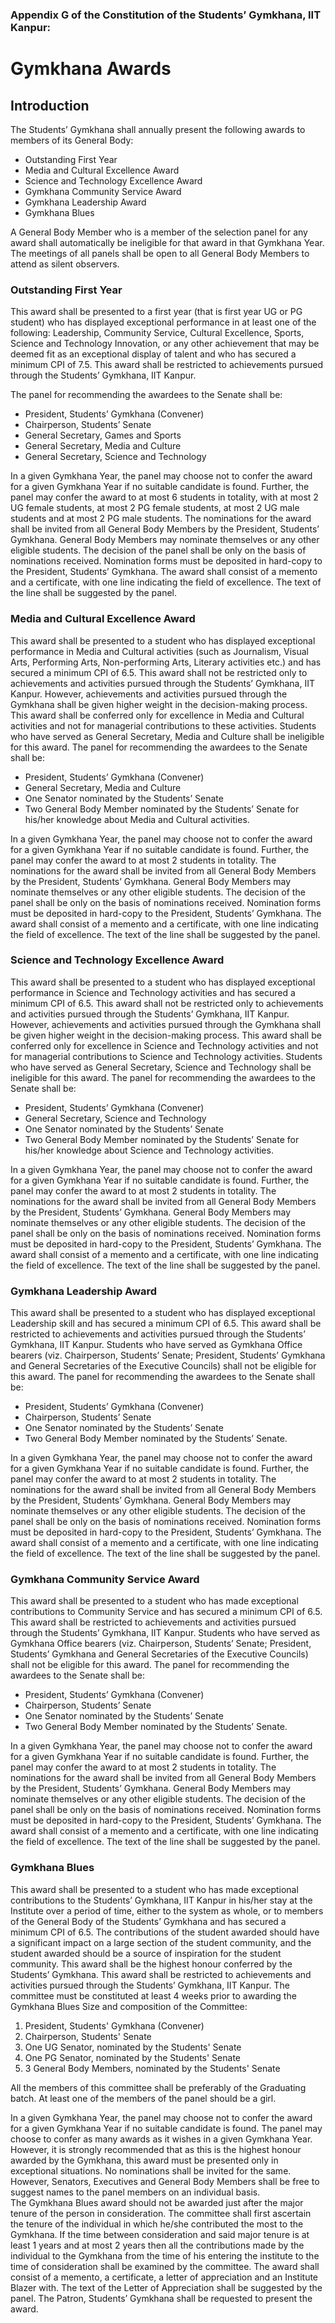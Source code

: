 ### Appendix G of the Constitution of the Students’ Gymkhana, IIT Kanpur:
# Gymkhana Awards
## Introduction
The Students’ Gymkhana shall annually present the following awards to members of its General Body:
 - Outstanding First Year
 - Media and Cultural Excellence Award
 - Science and Technology Excellence Award
 - Gymkhana Community Service Award
 - Gymkhana Leadership Award
 - Gymkhana Blues

A General Body Member who is a member of the selection panel for any award shall automatically be ineligible for that award in that Gymkhana Year.
The meetings of all panels shall be open to all General Body Members to attend as silent observers.

### Outstanding First Year
This award shall be presented to a first year (that is first year UG or PG student) who has displayed exceptional performance in at least one of the following: Leadership, Community Service, Cultural Excellence, Sports, Science and Technology Innovation, or any other achievement that may be deemed fit as an exceptional display of talent and who has secured a minimum CPI of 7.5.
This award shall be restricted to achievements pursued through the Students’ Gymkhana, IIT Kanpur.

The panel for recommending the awardees to the Senate shall be:
 - President, Students’ Gymkhana (Convener)
 - Chairperson, Students’ Senate
 - General Secretary, Games and Sports 
 - General Secretary, Media and Culture
 - General Secretary, Science and Technology 

In a given Gymkhana Year, the panel may choose not to confer the award for a given Gymkhana Year if no suitable candidate is found. Further, the panel may confer the award to at most 6 students in totality, with at most 2 UG female students, at most 2 PG female students, at most 2 UG male students and at most 2 PG male students. 
The nominations for the award shall be invited from all General Body Members by the President, Students’ Gymkhana. General Body Members may nominate themselves or any other eligible students. The decision of the panel shall be only on the basis of nominations received.
Nomination forms must be deposited in hard-copy to the President, Students’ Gymkhana.
The award shall consist of a memento and a certificate, with one line indicating the field of excellence. The text of the line shall be suggested by the panel.

### Media and Cultural Excellence Award
This award shall be presented to a student who has displayed exceptional performance in Media and Cultural activities (such as Journalism, Visual Arts, Performing Arts, Non-performing Arts, Literary activities etc.) and has secured a minimum CPI of 6.5.
This award shall not be restricted only to achievements and activities pursued through the Students’ Gymkhana, IIT Kanpur. However, achievements and activities pursued through the Gymkhana shall be given higher weight in the decision-making process.
This award shall be conferred only for excellence in Media and Cultural activities and not for managerial contributions to these activities.
Students who have served as General Secretary, Media and Culture shall be ineligible for this award.
The panel for recommending the awardees to the Senate shall be:
 - President, Students’ Gymkhana (Convener)
 - General Secretary, Media and Culture 
 - One Senator nominated by the Students’ Senate
 - Two General Body Member nominated by the Students’ Senate for his/her knowledge about Media and Cultural activities.

In a given Gymkhana Year, the panel may choose not to confer the award for a given Gymkhana Year if no suitable candidate is found. Further, the panel may confer the award to at most 2 students in totality.
The nominations for the award shall be invited from all General Body Members by the President, Students’ Gymkhana. General Body Members may nominate themselves or any other eligible students. The decision of the panel shall be only on the basis of nominations received.
Nomination forms must be deposited in hard-copy to the President, Students’ Gymkhana.
The award shall consist of a memento and a certificate, with one line indicating the field of excellence. The text of the line shall be suggested by the panel.

### Science and Technology Excellence Award
This award shall be presented to a student who has displayed exceptional performance in Science and Technology activities and has secured a minimum CPI of 6.5.
This award shall not be restricted only to achievements and activities pursued through the Students’ Gymkhana, IIT Kanpur. However, achievements and activities pursued through the Gymkhana shall be given higher weight in the decision-making process.
This award shall be conferred only for excellence in Science and Technology activities and not for managerial contributions to Science and Technology activities.
Students who have served as General Secretary, Science and Technology  shall be ineligible for this award.
The panel for recommending the awardees to the Senate shall be:
 - President, Students’ Gymkhana (Convener)
 - General Secretary, Science and Technology 
 - One Senator nominated by the Students’ Senate
 - Two General Body Member nominated by the Students’ Senate for his/her knowledge about Science and Technology activities.

In a given Gymkhana Year, the panel may choose not to confer the award for a given Gymkhana Year if no suitable candidate is found. Further, the panel may confer the award to at most 2 students in totality. 
The nominations for the award shall be invited from all General Body Members by the President, Students’ Gymkhana. General Body Members may nominate themselves or any other eligible students. The decision of the panel shall be only on the basis of nominations received.
Nomination forms must be deposited in hard-copy to the President, Students’ Gymkhana.
The award shall consist of a memento and a certificate, with one line indicating the field of excellence. The text of the line shall be suggested by the panel.

### Gymkhana Leadership Award
This award shall be presented to a student who has displayed exceptional Leadership skill and has secured a minimum CPI of 6.5.
This award shall be restricted to achievements and activities pursued through the Students’ Gymkhana, IIT Kanpur. 
Students who have served as Gymkhana Office bearers (viz. Chairperson, Students’ Senate; President, Students’ Gymkhana and General Secretaries of the Executive Councils) shall not be eligible for this award.
The panel for recommending the awardees to the Senate shall be:
 - President, Students’ Gymkhana (Convener)
 - Chairperson, Students’ Senate
 - One Senator nominated by the Students’ Senate
 - Two General Body Member nominated by the Students’ Senate.

In a given Gymkhana Year, the panel may choose not to confer the award for a given Gymkhana Year if no suitable candidate is found. Further, the panel may confer the award to at most 2 students in totality. 
The nominations for the award shall be invited from all General Body Members by the President, Students’ Gymkhana. General Body Members may nominate themselves or any other eligible students. The decision of the panel shall be only on the basis of nominations received.
Nomination forms must be deposited in hard-copy to the President, Students’ Gymkhana.
The award shall consist of a memento and a certificate, with one line indicating the field of excellence. The text of the line shall be suggested by the panel.

### Gymkhana Community Service Award
This award shall be presented to a student who has made exceptional contributions to Community Service and has secured a minimum CPI of 6.5.
This award shall be restricted to achievements and activities pursued through the Students’ Gymkhana, IIT Kanpur. 
Students who have served as Gymkhana Office bearers (viz. Chairperson, Students’ Senate; President, Students’ Gymkhana and General Secretaries of the Executive Councils) shall not be eligible for this award.
The panel for recommending the awardees to the Senate shall be:
 - President, Students’ Gymkhana (Convener)
 - Chairperson, Students’ Senate
 - One Senator nominated by the Students’ Senate
 - Two General Body Member nominated by the Students’ Senate.

In a given Gymkhana Year, the panel may choose not to confer the award for a given Gymkhana Year if no suitable candidate is found. Further, the panel may confer the award to at most 2 students in totality. 
The nominations for the award shall be invited from all General Body Members by the President, Students’ Gymkhana. General Body Members may nominate themselves or any other eligible students. The decision of the panel shall be only on the basis of nominations received.
Nomination forms must be deposited in hard-copy to the President, Students’ Gymkhana.
The award shall consist of a memento and a certificate, with one line indicating the field of excellence. The text of the line shall be suggested by the panel.
### Gymkhana Blues  
This award shall be presented to a student who has made exceptional contributions to the Students’ Gymkhana, IIT Kanpur in his/her stay at the Institute over a period of time, either to the system as whole, or to members of the General Body of the Students’ Gymkhana and has secured a minimum CPI of 6.5. The contributions of the student awarded should have a significant impact on a large section of the student community, and the student awarded should be a source of inspiration for the student community.
This award shall be the highest honour conferred by the Students’ Gymkhana.
This award shall be restricted to achievements and activities pursued through the Students’ Gymkhana, IIT Kanpur. 
The committee must be constituted at least 4 weeks prior to awarding the
Gymkhana Blues
Size and composition of the Committee: 
1. President, Students' Gymkhana (Convener)
2. Chairperson, Students' Senate 
3. One UG Senator, nominated by the Students' Senate
4. One PG Senator, nominated by the Students' Senate 
5.  3 General Body Members, nominated by the Students' Senate 

All the members of this committee shall be preferably of the Graduating batch. At least one of the members of the panel should be a girl.

In a given Gymkhana Year, the panel may choose not to confer the award for a given Gymkhana Year if no suitable candidate is found. The panel may choose to confer as many awards as it wishes in a given Gymkhana Year. However, it is strongly recommended that as this is the highest honour awarded by the Gymkhana, this award must be presented only in exceptional situations.
No nominations shall be invited for the same. However, Senators, Executives and General Body Members shall be free to suggest names to the panel members on an individual basis.  
The Gymkhana Blues award should not be awarded just after the major tenure of the person in consideration.
The committee shall first ascertain the tenure of the individual in which he/she contributed the most to the Gymkhana. If the time between consideration and said major tenure is at least 1 years and at most 2 years then all the contributions made by the individual to the Gymkhana from the time of his entering the institute to the time of consideration shall be examined by the committee.
The award shall consist of a memento, a certificate, a letter of appreciation and an Institute Blazer with. The text of the Letter of Appreciation shall be suggested by the panel. The Patron, Students’ Gymkhana shall be requested to present the award.
